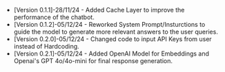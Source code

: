 - [Version 0.1.1]-28/11/24 - Added Cache Layer to improve the performance of the chatbot.
- [Version 0.1.2]-05/12/24 - Reworked System Prompt/Insturctions to guide the model to generate more relevant answers to the user queries.
- [Version 0.2.0]-05/12/24 - Changed code to input API Keys from user instead of Hardcoding.
- [Version 0.2.1]-05/12/24 - Added OpenAI Model for Embeddings and Openai's GPT 4o/4o-mini for final response generation.